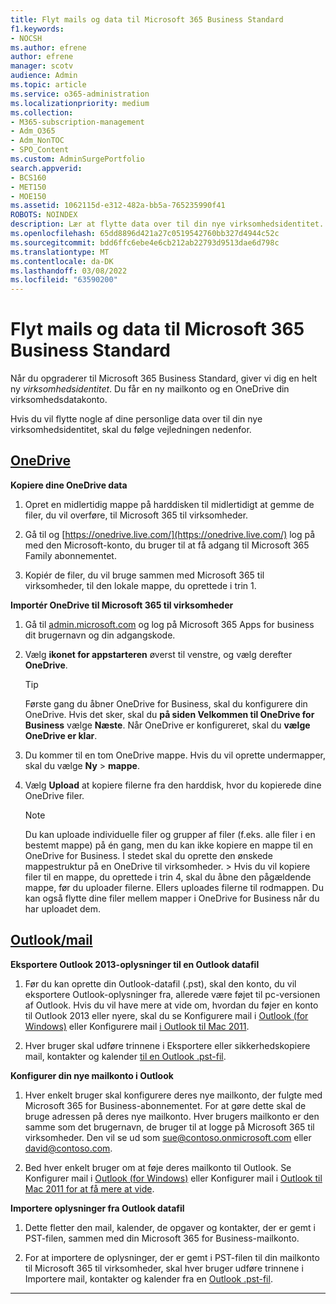 ```yaml
---
title: Flyt mails og data til Microsoft 365 Business Standard
f1.keywords:
- NOCSH
ms.author: efrene
author: efrene
manager: scotv
audience: Admin
ms.topic: article
ms.service: o365-administration
ms.localizationpriority: medium
ms.collection:
- M365-subscription-management
- Adm_O365
- Adm_NonTOC
- SPO_Content
ms.custom: AdminSurgePortfolio
search.appverid:
- BCS160
- MET150
- MOE150
ms.assetid: 1062115d-e312-482a-bb5a-765235990f41
ROBOTS: NOINDEX
description: Lær at flytte data over til din nye virksomhedsidentitet.
ms.openlocfilehash: 65dd8896d421a27c0519542760bb327d4944c52c
ms.sourcegitcommit: bdd6ffc6ebe4e6cb212ab22793d9513dae6d798c
ms.translationtype: MT
ms.contentlocale: da-DK
ms.lasthandoff: 03/08/2022
ms.locfileid: "63590200"
---
```

# <a name="move-email-and-data-to-microsoft-365-business-standard"></a>Flyt mails og data til Microsoft 365 Business Standard

Når du opgraderer til Microsoft 365 Business Standard, giver vi dig en helt ny *virksomhedsidentitet*. Du får en ny mailkonto og en OneDrive din virksomhedsdatakonto. 
  
Hvis du vil flytte nogle af dine personlige data over til din nye virksomhedsidentitet, skal du følge vejledningen nedenfor.
  
## <a name="onedrive"></a>[OneDrive](#tab/OneDrive)
  
 **Kopiere dine OneDrive data**
1. Opret en midlertidig mappe på harddisken til midlertidigt at gemme de filer, du vil overføre, til Microsoft 365 til virksomheder.
    
2. Gå til og [https://onedrive.live.com/](https://onedrive.live.com/) log på med den Microsoft-konto, du bruger til at få adgang til Microsoft 365 Family abonnementet. 
    
3. Kopiér de filer, du vil bruge sammen med Microsoft 365 til virksomheder, til den lokale mappe, du oprettede i trin 1.
    
 **Importér OneDrive til Microsoft 365 til virksomheder**
1. Gå til [admin.microsoft.com](https://go.microsoft.com/fwlink/?LinkId=816877) og log på Microsoft 365 Apps for business dit brugernavn og din adgangskode. 
    
2. Vælg **ikonet for appstarteren** øverst til venstre, og vælg derefter **OneDrive**.
  
    > [!TIP]
    > Første gang du åbner OneDrive for Business, skal du konfigurere din OneDrive. Hvis det sker, skal du **på siden Velkommen til OneDrive for Business** vælge **Næste**. Når OneDrive er konfigureret, skal du **vælge OneDrive er klar**. 
  
3. Du kommer til en tom OneDrive mappe. Hvis du vil oprette undermapper, skal du vælge **Ny** \> **mappe**.

4. Vælg **Upload** at kopiere filerne fra den harddisk, hvor du kopierede dine OneDrive filer. 
  
    > [!NOTE]
    >  Du kan uploade individuelle filer og grupper af filer (f.eks. alle filer i en bestemt mappe) på én gang, men du kan ikke kopiere en mappe til en OneDrive for Business. I stedet skal du oprette den ønskede mappestruktur på en OneDrive til virksomheder. > Hvis du vil kopiere filer til en mappe, du oprettede i trin 4, skal du åbne den pågældende mappe, før du uploader filerne. Ellers uploades filerne til rodmappen. Du kan også flytte dine filer mellem mapper i OneDrive for Business når du har uploadet dem. 
  
## <a name="outlookemail"></a>[Outlook/mail](#tab/Outlook)
  
 **Eksportere Outlook 2013-oplysninger til en Outlook datafil**
1. Før du kan oprette din Outlook-datafil (.pst), skal den konto, du vil eksportere Outlook-oplysninger fra, allerede være føjet til pc-versionen af Outlook. Hvis du vil have mere at vide om, hvordan du føjer en konto til Outlook 2013 eller nyere, skal du se Konfigurere mail i [Outlook (for Windows)](https://support.microsoft.com/office/6e27792a-9267-4aa4-8bb6-c84ef146101b) eller Konfigurere mail [i Outlook til Mac 2011](https://support.microsoft.com/office/de372dc4-9648-4044-a76c-e8a60e178d54).
    
2. Hver bruger skal udføre trinnene i Eksportere eller sikkerhedskopiere mail, kontakter og kalender [til en Outlook .pst-fil](https://support.microsoft.com/office/14252b52-3075-4e9b-be4e-ff9ef1068f91).
    
 **Konfigurer din nye mailkonto i Outlook**
1. Hver enkelt bruger skal konfigurere deres nye mailkonto, der fulgte med Microsoft 365 for Business-abonnementet. For at gøre dette skal de bruge adressen på deres nye mailkonto. Hver brugers mailkonto er den samme som det brugernavn, de bruger til at logge på Microsoft 365 til virksomheder. Den vil se ud som sue@contoso.onmicrosoft.com eller david@contoso.com.
    
2. Bed hver enkelt bruger om at føje deres mailkonto til Outlook. Se Konfigurer mail i [Outlook (for Windows)](https://support.microsoft.com/office/6e27792a-9267-4aa4-8bb6-c84ef146101b) eller Konfigurer mail i [Outlook til Mac 2011 for at få mere at vide](https://support.microsoft.com/office/de372dc4-9648-4044-a76c-e8a60e178d54).
    
 **Importere oplysninger fra Outlook datafil**
1. Dette fletter den mail, kalender, de opgaver og kontakter, der er gemt i PST-filen, sammen med din Microsoft 365 for Business-mailkonto.
    
2. For at importere de oplysninger, der er gemt i PST-filen til din mailkonto til Microsoft 365 til virksomheder, skal hver bruger udføre trinnene i Importere mail, kontakter og kalender fra en [Outlook .pst-fil](https://support.microsoft.com/office/431a8e9a-f99f-4d5f-ae48-ded54b3440ac).
    
---

